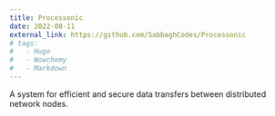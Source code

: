 ```yaml
---
title: Processonic
date: 2022-08-11
external_link: https://github.com/SabbaghCodes/Processonic 
# tags:
#   - Hugo
#   - Wowchemy
#   - Markdown
---
```


A system for efficient and secure data transfers between distributed network nodes.
<!--more-->

